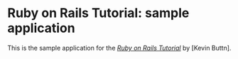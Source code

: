 # Ruby on Rails Tutorial: sample application

This is the sample application for
the [*Ruby on Rails Tutorial*](http://railstutorial.org/)
by [Kevin Buttn].